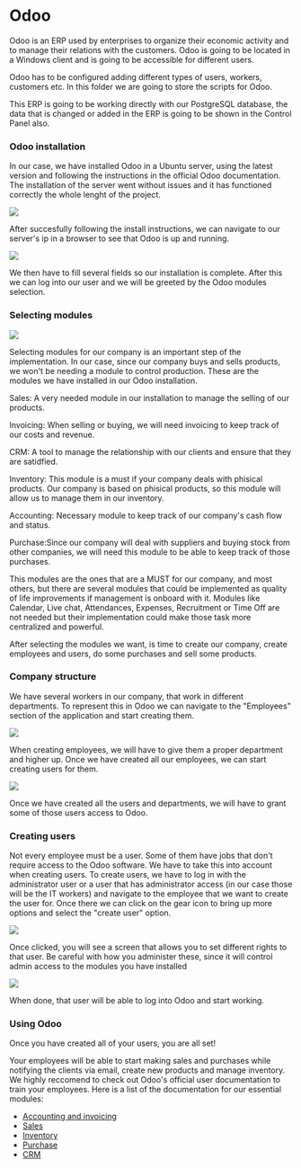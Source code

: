 # Odoo

Odoo is an ERP used by enterprises to organize their economic activity and to manage their relations with the customers. Odoo is going to be located in a Windows client and is going to be accessible for different users. 

Odoo has to be configured adding different types of users, workers, customers etc. In this folder we are going to store the scripts for Odoo.

This ERP is going to be working directly with our PostgreSQL database, the data that is changed or added in the ERP is going to be shown in the Control Panel also.

### Odoo installation
In our case, we have installed Odoo in a Ubuntu server, using the latest version and following the instructions in the official Odoo documentation. The installation of the server went without issues and it has functioned correctly the whole lenght of the project.

![](../images/odoo_install.png)

After succesfully following the install instructions, we can navigate to our server's ip in a browser to see that Odoo is up and running.

![](../images/odoo_installed.png)

We then have to fill several fields so our installation is complete. After this we can log into our user and we will be greeted by the Odoo modules selection.

### Selecting modules

![](../images/odoo_.png)

Selecting modules for our company is an important step of the implementation. In our case, since our company buys and sells products, we won't be needing a module to control production. These are the modules we have installed in our Odoo installation.

Sales: A very needed module in our installation to manage the selling of our products.

Invoicing: When selling or buying, we will need invoicing to keep track of our costs and revenue.

CRM: A tool to manage the relationship with our clients and ensure that they are satidfied.

Inventory: This module is a must if your company deals with phisical products. Our company is based on phisical     products, so this module will allow us to manage them in our inventory.

Accounting: Necessary module to keep track of our company's cash flow and status.

Purchase:Since our company will deal with suppliers and buying stock from other companies, we will need this module to be able to keep track of those purchases.

This modules are the ones that are a MUST for our company, and most others, but there are several modules that could be implemented as quality of life improvements if management is onboard with it. Modules like Calendar, Live chat, Attendances, Expenses, Recruitment or Time Off are not needed but their implementation could make those task more centralized and powerful.

After selecting the modules we want, is time to create our company, create employees and users, do some purchases and sell some products.

### Company structure
We have several workers in our company, that work in different departments. To represent this in Odoo we can navigate to the "Employees" section of the application and start creating them.

![](../images/odoo_employees_nav.png)

When creating employees, we will have to give them a proper department and higher up. Once we have created all our employees, we can start creating users for them.

![](../images/odoo_new_employee.png)

Once we have created all the users and departments, we will have to grant some of those users access to Odoo.

### Creating users
Not every employee must be a user. Some of them have jobs that don't require access to the Odoo software. We have to take this into account when creating users.
To create users, we have to log in with the administrator user or a user that has administrator access (in our case those will be the IT workers) and navigate to the employee that we want to create the user for. Once there we can click on the gear icon to bring up more options and select the "create user" option.

![](../images/odoo_user_from_employee.png)

 Once clicked, you will see a screen that allows you to set different rights to that user. Be careful with how you administer these, since it will control admin access to the modules you have installed

 ![](../images/odoo_new_employee.png)

When done, that user will be able to log into Odoo and start working.

### Using Odoo
Once you have created all of your users, you are all set!

Your employees will be able to start making sales and purchases while notifying the clients via email, create new products and manage inventory. We highly reccomend to check out Odoo's official user documentation to train your employees. Here is a list of the documentation for our essential modules:
  * [Accounting and invoicing](https://www.odoo.com/documentation/16.0/applications/finance/accounting.html)
  * [Sales](https://www.odoo.com/documentation/16.0/applications/sales/sales.html)
  * [Inventory](https://www.odoo.com/documentation/16.0/applications/inventory_and_mrp/inventory.html)
  * [Purchase](https://www.odoo.com/documentation/16.0/applications/inventory_and_mrp/purchase.html)
  * [CRM](https://www.odoo.com/documentation/16.0/applications/sales/crm.html)

